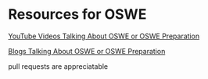 # Resources for OSWE

<a href="https://github.com/0xGodson/OSWE-PREPARATION/tree/main/YouTubeVideos">YouTube Videos Talking About OSWE or OSWE Preparation</a>

<a href="https://github.com/0xGodson/OSWE-PREPARATION/tree/main/Blogs">Blogs Talking About OSWE or OSWE Preparation</a>


pull requests are appreciatable
